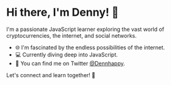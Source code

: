 # Hi there, I'm Denny! 👋

I'm a passionate JavaScript learner exploring the vast world of cryptocurrencies, the internet, and social networks.

- 🌐 I'm fascinated by the endless possibilities of the internet.
- 💻 Currently diving deep into JavaScript.
- 🔗 You can find me on Twitter [@Dennhappy](https://twitter.com/Dennhappy).

Let's connect and learn together! 🚀
